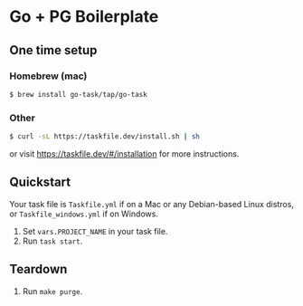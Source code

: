 # Go + PG Boilerplate

## One time setup

### Homebrew (mac)

```bash
$ brew install go-task/tap/go-task
```

### Other

```bash
$ curl -sL https://taskfile.dev/install.sh | sh
```

or visit https://taskfile.dev/#/installation for more instructions.

## Quickstart

Your task file is `Taskfile.yml` if on a Mac or any Debian-based Linux distros, or `Taskfile_windows.yml` if on Windows.

1. Set `vars.PROJECT_NAME` in your task file.
2. Run `task start`.

## Teardown

1. Run `make purge`.
